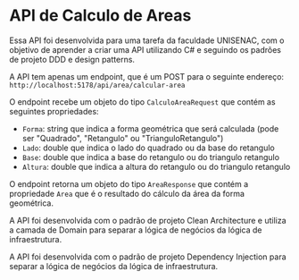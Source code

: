 # API de Calculo de Areas

Essa API foi desenvolvida para uma tarefa da faculdade UNISENAC, com o objetivo de aprender a criar uma API utilizando C# e seguindo os padrões de projeto DDD e design patterns.

A API tem apenas um endpoint, que é um POST para o seguinte endereço: `http://localhost:5178/api/area/calcular-area`

O endpoint recebe um objeto do tipo `CalculoAreaRequest` que contém as seguintes propriedades:

* `Forma`: string que indica a forma geométrica que será calculada (pode ser "Quadrado", "Retangulo" ou "TrianguloRetangulo")
* `Lado`: double que indica o lado do quadrado ou da base do retangulo
* `Base`: double que indica a base do retangulo ou do triangulo retangulo
* `Altura`: double que indica a altura do retangulo ou do triangulo retangulo

O endpoint retorna um objeto do tipo `AreaResponse` que contém a propriedade `Area` que é o resultado do cálculo da área da forma geométrica.

A API foi desenvolvida com o padrão de projeto Clean Architecture e utiliza a camada de Domain para separar a lógica de negócios da lógica de infraestrutura.

A API foi desenvolvida com o padrão de projeto Dependency Injection para separar a lógica de negócios da lógica de infraestrutura.


